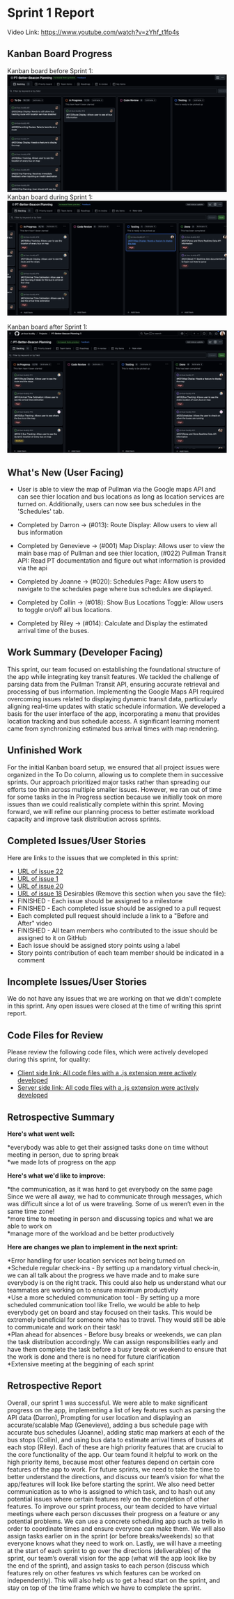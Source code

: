 # Sprint 1 Report

Video Link: https://www.youtube.com/watch?v=zYhf_t1fp4s

## Kanban Board Progress
Kanban board before Sprint 1:
![Kanban Board Before/Early in Sprint](sprintReport1Images/before.png)
Kanban board during Sprint 1:
![Kanban Board During/Mid Sprint](sprintReport1Images/middleofsprint.png)

Kanban board after Sprint 1:
![Kanban Board After Sprint](sprintReport1Images/afterSprint.png)

## What's New (User Facing)
* User is able to view the map of Pullman via the Google maps API and can see thier location and bus locations as long as location services are turned on. Additionally, users can now see bus schedules in the 'Schedules' tab.

* Completed by Darron -> (#013): Route Display: Allow users to view all bus information
* Completed by Genevieve -> (#001) Map Display: Allows user to view the main base map of Pullman and see thier location, (#022) Pullman Transit API: Read PT documentation and figure out what information is provided via the api
* Completed by Joanne -> (#020): Schedules Page: Allow users to navigate to the schedules page where bus schedules are displayed.
* Completed by Collin -> (#018): Show Bus Locations Toggle: Allow users to toggle on/off all bus locations.
* Completed by Riley -> (#014): Calculate and Display the estimated arrival time of the buses.

## Work Summary (Developer Facing)
This sprint, our team focused on establishing the foundational structure of the app while integrating key transit features. We tackled the challenge of parsing data from the Pullman Transit API, ensuring accurate retrieval and processing of bus information. Implementing the Google Maps API required overcoming issues related to displaying dynamic transit data, particularly aligning real-time updates with static schedule information. We developed a basis for the user interface of the app, incorporating a menu that provides location tracking and bus schedule access. A significant learning moment came from synchronizing estimated bus arrival times with map rendering.

## Unfinished Work
For the initial Kanban board setup, we ensured that all project issues were organized in the To Do column, allowing us to complete them in successive sprints. Our approach prioritized major tasks rather than spreading our efforts too thin across multiple smaller issues. However, we ran out of time for some tasks in the In Progress section because we initially took on more issues than we could realistically complete within this sprint. Moving forward, we will refine our planning process to better estimate workload capacity and improve task distribution across sprints.

## Completed Issues/User Stories
Here are links to the issues that we completed in this sprint:
* [URL of issue 22](https://github.com/darronese/pt-bus-buddy/issues/22)
* [URL of issue 1](https://github.com/darronese/pt-bus-buddy/issues/1)
* [URL of issue 20](https://github.com/pt-bus-buddy/pt-bus-buddy/issues/20)
* [URL of issue 18](https://github.com/pt-bus-buddy/pt-bus-buddy/issues/18)
Desirables (Remove this section when you save the file):
* FINISHED - Each issue should be assigned to a milestone
* FINISHED - Each completed issue should be assigned to a pull request
* Each completed pull request should include a link to a "Before and After" video
* FINISHED - All team members who contributed to the issue should be assigned to it on
GitHub
* Each issue should be assigned story points using a label
* Story points contribution of each team member should be indicated in a comment
  
## Incomplete Issues/User Stories
We do not have any issues that we are working on that we didn't complete in this sprint. Any open issues were closed at the time of writing this sprint report.

## Code Files for Review
Please review the following code files, which were actively developed during this
sprint, for quality:
* [Client side link: All code files with a .js extension were actively developed](https://github.com/pt-bus-buddy/pt-bus-buddy/tree/main/client)
* [Server side link: All code files with a .js extension were actively developed](https://github.com/pt-bus-buddy/pt-bus-buddy/tree/main/server)
  
## Retrospective Summary
**Here's what went well:**

*everybody was able to get their assigned tasks done on time without meeting in person, due to spring break  
*we made lots of progress on the app

**Here's what we'd like to improve:**

*the communication, as it was hard to get everybody on the same page Since we were all away, we had to communicate through messages, which was difficult since a lot of us were traveling. Some of us weren’t even in the same time zone!  
*more time to meeting in person and discussing topics and what we are able to work on  
*manage more of the workload and be better productively

**Here are changes we plan to implement in the next sprint:**

*Error handling for user location services not being turned on  
*Schedule regular check-ins - By setting up a mandatory virtual check-in, we can all talk about the progress we have made and to make sure everybody is on the right track. This could also help us understand what our teammates are working on to ensure maximum productivity  
*Use a more scheduled communication tool - By setting up a more scheduled communication tool like Trello, we would be able to help everybody get on board and stay focused on their tasks. This would be extremely beneficial for someone who has to travel. They would still be able to communicate and work on their task!  
*Plan ahead for absences - Before busy breaks or weekends, we can plan the task distribution accordingly. We can assign responsibilities early and have them complete the task before a busy break or weekend to ensure that the work is done and there is no need for future clarification  
*Extensive meeting at the beggining of each sprint

  ## Retrospective Report
  Overall, our sprint 1 was successful. We were able to make significant progress on the app, implementing  a list of key features such as parsing the API data (Darron), Prompting for user location and displaying an accurate/scalable Map (Genevieve), adding a bus schedule page with accurate bus schedules (Joanne), adding static map markers at each of the bus stops (Collin), and using bus data to estimate arrival times of busses at each stop (Riley). Each of these are high priority features that are crucial to the core functionality of the app. Our team found it helpful to work on the high priority items, because most other features depend on certain core features of the app to work. For future sprints, we need to take the time to better understand the directions, and discuss our team’s vision for what the app/features will look like before starting the sprint. We also need better communication as to who is assigned to which task, and to hash out any potential issues where certain features rely on the completion of other features. To improve our sprint process, our team decided to have virtual meetings where each person discusses their progress on a feature or any potential problems. We can use a concrete scheduling app such as trello in order to coordinate times and ensure everyone can make them. We will also assign tasks earlier on in the sprint (or before breaks/weekends) so that everyone knows what they need to work on. Lastly, we will have a meeting at the start of each sprint to go over the directions (deliverables) of the sprint, our team’s overall vision for the app (what will the app look like by the end of the sprint), and assign tasks to each person (discuss which features rely on other features vs which features can be worked on independently). This will also help us to get a head start on the sprint, and stay on top of the time frame which we have to complete the sprint.
